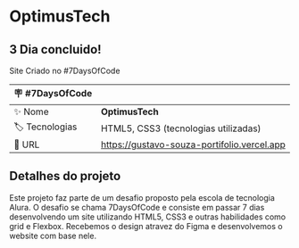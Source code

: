 # OptimusTech
## 3 Dia concluido!

Site Criado no #7DaysOfCode

| :placard: #7DaysOfCode |     |
| -------------  | --- |
| :sparkles: Nome        | **OptimusTech**
| :label: Tecnologias | HTML5, CSS3 (tecnologias utilizadas)
| :rocket: URL         |https://gustavo-souza-portifolio.vercel.app

## Detalhes do projeto

Este projeto faz parte de um desafio proposto pela escola de tecnologia Alura. O desafio se chama 7DaysOfCode
e consiste em passar 7 dias desenvolvendo um site utilizando HTML5, CSS3 e outras habilidades como grid e 
Flexbox. Recebemos o design atravez do Figma e desenvolvemos o website com base nele. 

